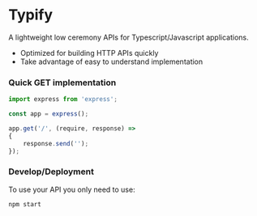 # Typify

A lightweight low ceremony APIs for Typescript/Javascript applications.

- Optimized for building HTTP APIs quickly
- Take advantage of easy to understand implementation

### Quick GET implementation

```TypeScript
import express from 'express';

const app = express();

app.get('/', (require, response) =>
{
    response.send('');
});
```

### Develop/Deployment

To use your API you only need to use:
```Typescript
npm start
```
